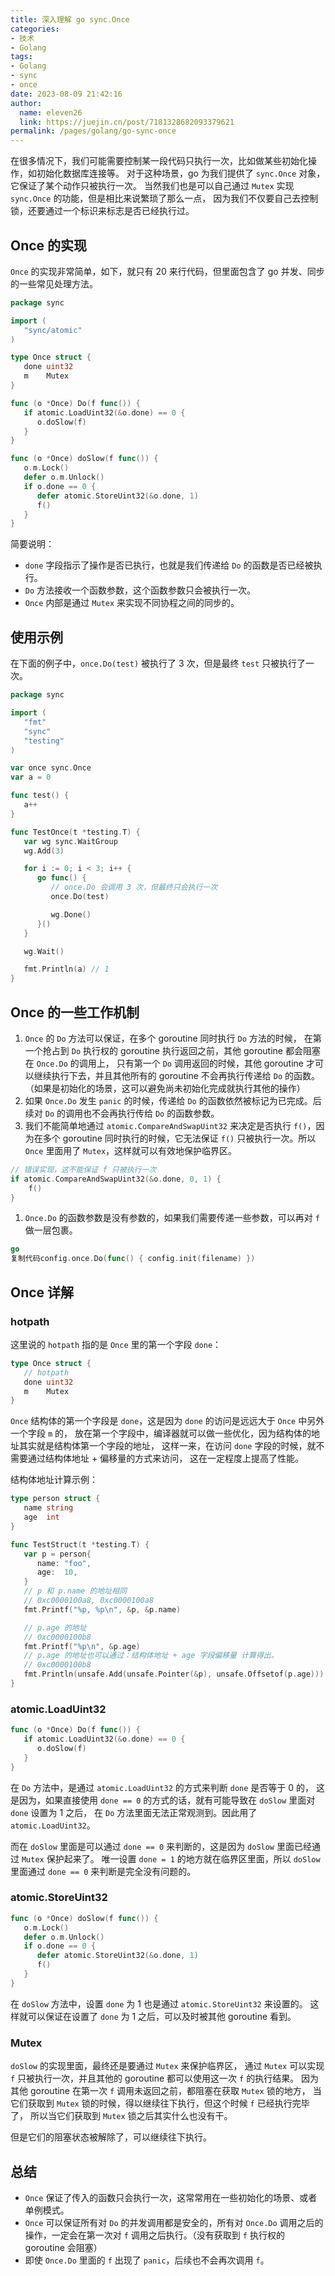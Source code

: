 ```yaml
---
title: 深入理解 go sync.Once
categories:
- 技术
- Golang
tags:
- Golang
- sync
- once
date: 2023-08-09 21:42:16
author:
  name: eleven26
  link: https://juejin.cn/post/7181328682093379621
permalink: /pages/golang/go-sync-once
---
```

在很多情况下，我们可能需要控制某一段代码只执行一次，比如做某些初始化操作，如初始化数据库连接等。 对于这种场景，go 为我们提供了 `sync.Once` 对象，它保证了某个动作只被执行一次。 当然我们也是可以自己通过 `Mutex` 实现 `sync.Once` 的功能，但是相比来说繁琐了那么一点， 因为我们不仅要自己去控制锁，还要通过一个标识来标志是否已经执行过。
<!-- more -->

## Once 的实现

`Once` 的实现非常简单，如下，就只有 20 来行代码，但里面包含了 go 并发、同步的一些常见处理方法。

```go
package sync

import (
   "sync/atomic"
)

type Once struct {
   done uint32
   m    Mutex
}

func (o *Once) Do(f func()) {
   if atomic.LoadUint32(&o.done) == 0 {
      o.doSlow(f)
   }
}

func (o *Once) doSlow(f func()) {
   o.m.Lock()
   defer o.m.Unlock()
   if o.done == 0 {
      defer atomic.StoreUint32(&o.done, 1)
      f()
   }
}
```

简要说明：

- `done` 字段指示了操作是否已执行，也就是我们传递给 `Do` 的函数是否已经被执行。
- `Do` 方法接收一个函数参数，这个函数参数只会被执行一次。
- `Once` 内部是通过 `Mutex` 来实现不同协程之间的同步的。

## 使用示例

在下面的例子中，`once.Do(test)` 被执行了 3 次，但是最终 `test` 只被执行了一次。

```go
package sync

import (
   "fmt"
   "sync"
   "testing"
)

var once sync.Once
var a = 0

func test() {
   a++
}

func TestOnce(t *testing.T) {
   var wg sync.WaitGroup
   wg.Add(3)

   for i := 0; i < 3; i++ {
      go func() {
         // once.Do 会调用 3 次，但最终只会执行一次
         once.Do(test)

         wg.Done()
      }()
   }

   wg.Wait()

   fmt.Println(a) // 1
}
```

## Once 的一些工作机制

1. `Once` 的 `Do` 方法可以保证，在多个 goroutine 同时执行 `Do` 方法的时候， 在第一个抢占到 `Do` 执行权的 goroutine 执行返回之前，其他 goroutine 都会阻塞在 `Once.Do` 的调用上， 只有第一个 `Do` 调用返回的时候，其他 goroutine 才可以继续执行下去，并且其他所有的 goroutine 不会再执行传递给 `Do` 的函数。（如果是初始化的场景，这可以避免尚未初始化完成就执行其他的操作）
2. 如果 `Once.Do` 发生 `panic` 的时候，传递给 `Do` 的函数依然被标记为已完成。后续对 `Do` 的调用也不会再执行传给 `Do` 的函数参数。
3. 我们不能简单地通过 `atomic.CompareAndSwapUint32` 来决定是否执行 `f()`，因为在多个 goroutine 同时执行的时候，它无法保证 `f()` 只被执行一次。所以 `Once` 里面用了 `Mutex`，这样就可以有效地保护临界区。

```go
// 错误实现，这不能保证 f 只被执行一次
if atomic.CompareAndSwapUint32(&o.done, 0, 1) {
    f()
}
```

1. `Once.Do` 的函数参数是没有参数的，如果我们需要传递一些参数，可以再对 `f` 做一层包裹。

```go
go
复制代码config.once.Do(func() { config.init(filename) })
```

## Once 详解

### hotpath

这里说的 `hotpath` 指的是 `Once` 里的第一个字段 `done`：

```go
type Once struct {
   // hotpath
   done uint32
   m    Mutex
}
```

`Once` 结构体的第一个字段是 `done`，这是因为 `done` 的访问是远远大于 `Once` 中另外一个字段 `m` 的， 放在第一个字段中，编译器就可以做一些优化，因为结构体的地址其实就是结构体第一个字段的地址， 这样一来，在访问 `done` 字段的时候，就不需要通过结构体地址 + 偏移量的方式来访问， 这在一定程度上提高了性能。

结构体地址计算示例：

```go
type person struct {
   name string
   age  int
}

func TestStruct(t *testing.T) {
   var p = person{
      name: "foo",
      age:  10,
   }
   // p 和 p.name 的地址相同
   // 0xc0000100a8, 0xc0000100a8
   fmt.Printf("%p, %p\n", &p, &p.name)

   // p.age 的地址
   // 0xc0000100b8
   fmt.Printf("%p\n", &p.age)
   // p.age 的地址也可以通过：结构体地址 + age 字段偏移量 计算得出。
   // 0xc0000100b8
   fmt.Println(unsafe.Add(unsafe.Pointer(&p), unsafe.Offsetof(p.age)))
}
```

### atomic.LoadUint32

```go
func (o *Once) Do(f func()) {
   if atomic.LoadUint32(&o.done) == 0 {
      o.doSlow(f)
   }
}
```

在 `Do` 方法中，是通过 `atomic.LoadUint32` 的方式来判断 `done` 是否等于 0 的， 这是因为，如果直接使用 `done == 0` 的方式的话，就有可能导致在 `doSlow` 里面对 `done` 设置为 1 之后， 在 `Do` 方法里面无法正常观测到。因此用了 `atomic.LoadUint32`。

而在 `doSlow` 里面是可以通过 `done == 0` 来判断的，这是因为 `doSlow` 里面已经通过 `Mutex` 保护起来了。 唯一设置 `done = 1` 的地方就在临界区里面，所以 `doSlow` 里面通过 `done == 0` 来判断是完全没有问题的。

### atomic.StoreUint32

```go
func (o *Once) doSlow(f func()) {
   o.m.Lock()
   defer o.m.Unlock()
   if o.done == 0 {
      defer atomic.StoreUint32(&o.done, 1)
      f()
   }
}
```

在 `doSlow` 方法中，设置 `done` 为 1 也是通过 `atomic.StoreUint32` 来设置的。 这样就可以保证在设置了 `done` 为 1 之后，可以及时被其他 goroutine 看到。

### Mutex

`doSlow` 的实现里面，最终还是要通过 `Mutex` 来保护临界区， 通过 `Mutex` 可以实现 `f` 只被执行一次，并且其他的 goroutine 都可以使用这一次 `f` 的执行结果。 因为其他 goroutine 在第一次 `f` 调用未返回之前，都阻塞在获取 `Mutex` 锁的地方， 当它们获取到 `Mutex` 锁的时候，得以继续往下执行，但这个时候 `f` 已经执行完毕了， 所以当它们获取到 `Mutex` 锁之后其实什么也没有干。

但是它们的阻塞状态被解除了，可以继续往下执行。

## 总结

- `Once` 保证了传入的函数只会执行一次，这常常用在一些初始化的场景、或者单例模式。
- `Once` 可以保证所有对 `Do` 的并发调用都是安全的，所有对 `Once.Do` 调用之后的操作，一定会在第一次对 `f` 调用之后执行。（没有获取到 `f` 执行权的 goroutine 会阻塞）
- 即使 `Once.Do` 里面的 `f` 出现了 `panic`，后续也不会再次调用 `f`。